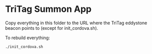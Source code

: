 TriTag Summon App
=================

Copy everything in this folder to the URL where the TriTag eddystone
beacon points to (except for init_cordova.sh).

To rebuild everything:

    ./init_cordova.sh




